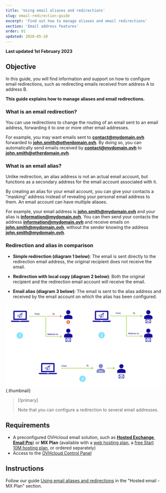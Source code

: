 ```yaml
---
title: 'Using email aliases and redirections'
slug: email-redirection-guide
excerpt: 'Find out how to manage aliases and email redirections'
section: 'Email address features'
order: 01
updated: 2020-05-20
---
```


**Last updated 1st February 2023**

## Objective

In this guide, you will find information and support on how to configure email redirections, such as redirecting emails received from address A to address B.

**This guide explains how to manage aliases and email redirections.**

### What is an email redirection?

You can use redirections to change the routing of an email sent to an email address, forwarding it to one or more other email addresses.

For example, you may want emails sent to **contact@mydomain.ovh** forwarded to **john.smith@otherdomain.ovh**. By doing so, you can automatically send emails received by **contact@mydomain.ovh** to **john.smith@otherdomain.ovh**.

### What is an email alias?

Unlike redirection, an alias address is not an actual email account, but functions as a secondary address for the email account associated with it.

By creating an alias for your email account, you can give your contacts a "masking" address instead of revealing your personal email address to them. An email account can have multiple aliases.

For example, your email address is **john.smith@mydomain.ovh** and your alias is **information@mydomain.ovh**. You can then send your contacts the address **information@mydomain.ovh** and receive emails on **john.smith@mydomain.ovh**, without the sender knowing the address **john.smith@mydomain.ovh**.

### Redirection and alias in comparison <a name="diagram"></a>

- **Simple redirection (diagram 1 below)**: The email is sent directly to the redirection email address, the original recipient does not receive the email.

- **Redirection with local copy (diagram 2 below)**: Both the original recipient and the redirection email account will receive the email.

- **Email alias (diagram 3 below)**: The email is sent to the alias address and received by the email account on which the alias has been configured.

![emails](images/schema-redirect.png){.thumbnail}

> [!primary]
>
> Note that you can configure a redirection to several email addresses.

## Requirements

- A preconfigured OVHcloud email solution, such as [**Hosted Exchange**](https://www.ovhcloud.com/en-gb/emails/hosted-exchange/), [**Email Pro**](https://www.ovhcloud.com/en-gb/emails/email-pro/)) or **MX Plan** (available with a [web hosting plan](https://www.ovhcloud.com/en-gb/web-hosting/), a [free Start 10M hosting plan](https://www.ovhcloud.com/en-gb/domains/free-web-hosting/), or ordered separately)
- Access to the [OVHcloud Control Panel](https://www.ovh.com/auth/?action=gotomanager&from=https://www.ovh.co.uk/&ovhSubsidiary=GB)

## Instructions

Follow our guide [Using email aliases and redirections](https://docs.ovh.com/gb/en/emails/email-redirection-guide/) in the "Hosted email - MX Plan" section.
